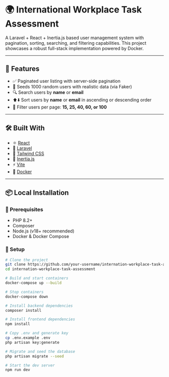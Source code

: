 # 🌍 International Workplace Task Assessment

A Laravel + React + Inertia.js based user management system with pagination, sorting, searching, and filtering capabilities. This project showcases a robust full-stack implementation powered by Docker.

---

## 🚀 Features

- ✅ Paginated user listing with server-side pagination
- 🧪 Seeds 1000 random users with realistic data (via Faker)
- 🔍 Search users by **name** or **email**
- ⬆️⬇️ Sort users by **name** or **email** in ascending or descending order
- 🎯 Filter users per page: **15, 25, 40, 60, or 100**

---

## 🛠️ Built With

- ⚛️ [React](https://reactjs.org/)
- 🧱 [Laravel](https://laravel.com/)
- 🎨 [Tailwind CSS](https://tailwindcss.com/)
- 🧭 [Inertia.js](https://inertiajs.com/)
- ⚡ [Vite](https://vitejs.dev/)
- 🐳 [Docker](https://www.docker.com/)

---

## 📦 Local Installation

### 🔧 Prerequisites

- PHP 8.2+
- Composer
- Node.js (v18+ recommended)
- Docker & Docker Compose

### 🧰 Setup

```bash
# Clone the project
git clone https://github.com/your-username/internation-workplace-task-assessment.git
cd internation-workplace-task-assessment

# Build and start containers
docker-compose up --build

# Stop containers
docker-compose down

# Install backend dependencies
composer install

# Install frontend dependencies
npm install

# Copy .env and generate key
cp .env.example .env
php artisan key:generate

# Migrate and seed the database
php artisan migrate --seed

# Start the dev server
npm run dev

